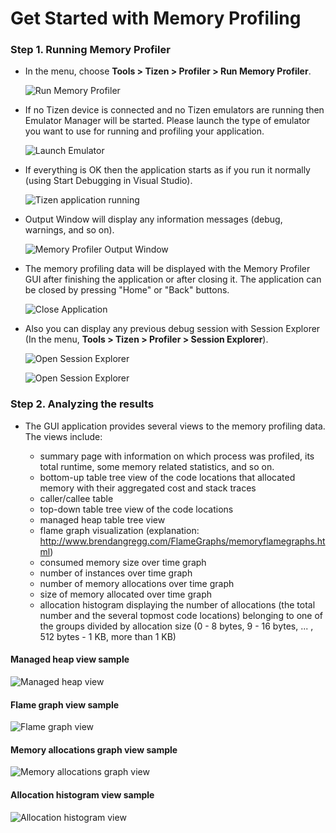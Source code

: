 ﻿# Get Started with Memory Profiling
### Step 1. Running Memory Profiler
   - In the menu, choose **Tools > Tizen > Profiler > Run Memory Profiler**.

     ![Run Memory Profiler](media/run_memory_profiler.png)

   - If no Tizen device is connected and no Tizen emulators are running then Emulator Manager will be started. Please launch the type of emulator you want to use for running and profiling your application. 

     ![Launch Emulator](media/start_emulator.png)


   - If everything is OK then the application starts as if you run it normally (using Start Debugging in Visual Studio). 

     ![Tizen application running](media/memory_profiling_app_started.png)


   - Output Window will display any information messages (debug, warnings, and so on). 

     ![Memory Profiler Output Window](media/memory_profiling_msvs_output.png)


   - The memory profiling data will be displayed with the Memory Profiler GUI after finishing the application or after closing it. The application can be closed by pressing "Home" or "Back" buttons. 

     ![Close Application](media/close_application.png)


   - Also you can display any previous debug session with Session Explorer (In the menu, **Tools > Tizen > Profiler > Session Explorer**).

     ![Open Session Explorer](media/open_session_explorer.png)

     ![Open Session Explorer](media/session_explorer_memory_profiler.png)

### Step 2. Analyzing the results
   - The GUI application provides several views to the memory profiling data. The views include:

       - summary page with information on which process was profiled, its total runtime, some memory related statistics, and so on.
       - bottom-up table tree view of the code locations that allocated memory with their aggregated cost and stack traces
       - caller/callee table
       - top-down table tree view of the code locations
       - managed heap table tree view
       - flame graph visualization (explanation: <http://www.brendangregg.com/FlameGraphs/memoryflamegraphs.html>)
       - consumed memory size over time graph
       - number of instances over time graph
       - number of memory allocations over time graph
       - size of memory allocated over time graph
       - allocation histogram displaying the number of allocations (the total number and the several topmost code locations) belonging to one of the groups divided by allocation size (0 - 8 bytes, 9 - 16 bytes, ... , 512 bytes - 1 KB, more than 1 KB)

#### Managed heap view sample

   ![Managed heap view](media/memory_profiler_gui_managed_heap.png)

#### Flame graph view sample

   ![Flame graph view](media/memory_profiler_gui_flame_graph.png)

#### Memory allocations graph view sample

   ![Memory allocations graph view](media/memory_profiler_gui_allocations_graph.png)

#### Allocation histogram view sample

   ![Allocation histogram view](media/memory_profiler_gui_allocation_histogram.png)
